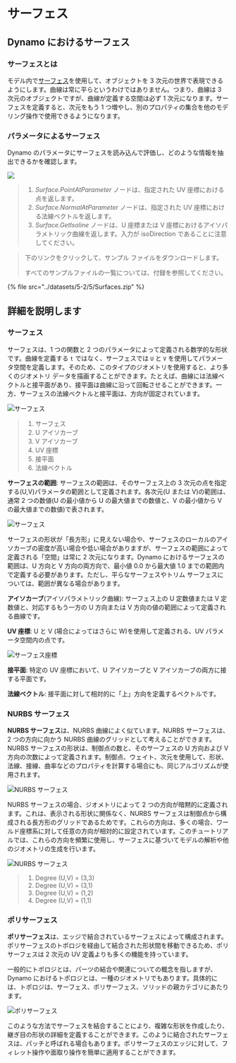 # サーフェス

## Dynamo におけるサーフェス

### サーフェスとは

モデル内で[サーフェス](5-surfaces.md#surface)を使用して、オブジェクトを 3 次元の世界で表現できるようにします。曲線は常に平らというわけではありません。つまり、曲線は 3 次元のオブジェクトですが、曲線が定義する空間は必ず 1 次元になります。サーフェスを定義すると、次元をもう 1 つ増やし、別のプロパティの集合を他のモデリング操作で使用できるようになります。

### パラメータによるサーフェス

Dynamo のパラメータにサーフェスを読み込んで評価し、どのような情報を抽出できるかを確認します。

![](../images/5-2/5/surfaces-surfaceindynamo.jpg)

> 1. _Surface.PointAtParameter_ ノードは、指定された UV 座標における点を返します。
> 2. _Surface.NormalAtParameter_ ノードは、指定された UV 座標における法線ベクトルを返します。
> 3. _Surface.GetIsoline_ ノードは、U 座標または V 座標におけるアイソパラメトリック曲線を返します。入力が isoDirection であることに注意してください。

> 下のリンクをクリックして、サンプル ファイルをダウンロードします。
>
> すべてのサンプルファイルの一覧については、付録を参照してください。

{% file src="../datasets/5-2/5/Surfaces.zip" %}

## 詳細を説明します

### サーフェス

サーフェスは、1 つの関数と 2 つのパラメータによって定義される数学的な形状です。曲線を定義する `t` ではなく、サーフェスでは `U` と `V` を使用してパラメータ空間を定義します。そのため、このタイプのジオメトリを使用すると、より多くのジオメトリ データを描画することができます。たとえば、曲線には法線ベクトルと接平面があり、接平面は曲線に沿って回転させることができます。一方、サーフェスの法線ベクトルと接平面は、方向が固定されています。

![サーフェス](../images/5-2/5/Surface.jpg)

> 1. サーフェス
> 2. U アイソカーブ
> 3. V アイソカーブ
> 4. UV 座標
> 5. 接平面
> 6. 法線ベクトル

**サーフェスの範囲**: サーフェスの範囲は、そのサーフェス上の 3 次元の点を指定する(U,V)パラメータの範囲として定義されます。各次元(U または V)の範囲は、通常 2 つの数値(U の最小値から U の最大値までの数値と、V の最小値から V の最大値までの数値)で表されます。

![サーフェス](../images/5-2/5/SurfaceParameter.jpg)

サーフェスの形状が「長方形」に見えない場合や、サーフェスのローカルのアイソカーブの密度が高い場合や低い場合がありますが、サーフェスの範囲によって定義される「空間」は常に 2 次元になります。Dynamo におけるサーフェスの範囲は、U 方向と V 方向の両方向で、最小値 0.0 から最大値 1.0 までの範囲内で定義する必要があります。ただし、平らなサーフェスやトリム サーフェスについては、範囲が異なる場合があります。

**アイソカーブ**(アイソパラメトリック曲線): サーフェス上の U 定数値または V 定数値と、対応するもう一方の U 方向または V 方向の値の範囲によって定義される曲線です。

**UV 座標**: U と V (場合によってはさらに W)を使用して定義される、UV パラメータ空間内の点です。

![サーフェス座標](../images/5-2/5/SurfaceCoordinate.jpg)

**接平面**: 特定の UV 座標において、U アイソカーブと V アイソカーブの両方に接する平面です。

**法線ベクトル**: 接平面に対して相対的に「上」方向を定義するベクトルです。

### NURBS サーフェス

**NURBS サーフェス**は、NURBS 曲線によく似ています。NURBS サーフェスは、2 つの方向に向かう NURBS 曲線のグリッドとして考えることができます。NURBS サーフェスの形状は、制御点の数と、そのサーフェスの U 方向および V 方向の次数によって定義されます。制御点、ウェイト、次元を使用して、形状、法線、接線、曲率などのプロパティを計算する場合にも、同じアルゴリズムが使用されます。

![NURBS サーフェス](../images/5-2/5/NURBSsurface.jpg)

NURBS サーフェスの場合、ジオメトリによって 2 つの方向が暗黙的に定義されます。これは、表示される形状に関係なく、NURBS サーフェスは制御点から構成される長方形のグリッドであるためです。これらの方向は、多くの場合、ワールド座標系に対して任意の方向が相対的に設定されています。このチュートリアルでは、これらの方向を頻繁に使用し、サーフェスに基づいてモデルの解析や他のジオメトリの生成を行います。

![NURBS サーフェス](../images/5-2/5/NURBSsurface-Degree.jpg)

> 1. Degree (U,V) = (3,3)
> 2. Degree (U,V) = (3,1)
> 3. Degree (U,V) = (1,2)
> 4. Degree (U,V) = (1,1)

### ポリサーフェス

**ポリサーフェス**は、エッジで結合されているサーフェスによって構成されます。ポリサーフェスのトポロジを経由して結合された形状間を移動できるため、ポリサーフェスは 2 次元の UV 定義よりも多くの機能を持っています。

一般的にトポロジとは、パーツの結合や関連についての概念を指しますが、Dynamo におけるトポロジとは、一種のジオメトリでもあります。具体的には、トポロジは、サーフェス、ポリサーフェス、ソリッドの親カテゴリにあたります。

![ポリサーフェス](../images/5-2/5/PolySurface.jpg)

このような方法でサーフェスを結合することにより、複雑な形状を作成したり、継ぎ目の形状の詳細を定義することができます。このように結合されたサーフェスは、パッチと呼ばれる場合もあります。ポリサーフェスのエッジに対して、フィレット操作や面取り操作を簡単に適用することができます。
